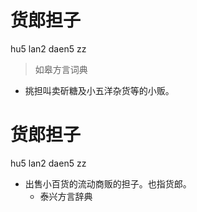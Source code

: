 # 货郎担子
hu5 lan2 daen5 zz
> 如皋方言词典
- 挑担叫卖斫糖及小五洋杂货等的小贩。

# 货郎担子
hu5 lan2 daen5 zz
+ 出售小百货的流动商贩的担子。也指货郎。
  * 泰兴方言辞典